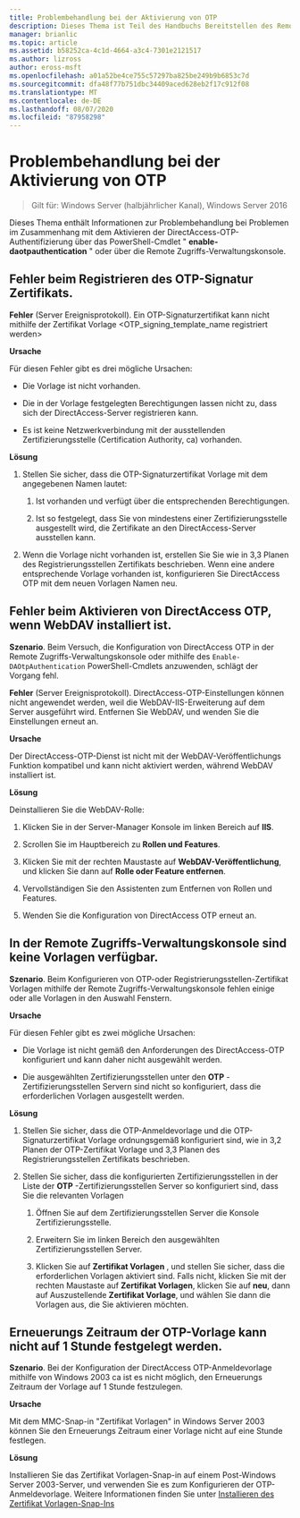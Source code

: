 ```yaml
---
title: Problembehandlung bei der Aktivierung von OTP
description: Dieses Thema ist Teil des Handbuchs Bereitstellen des Remote Zugriffs mit OTP-Authentifizierung in Windows Server 2016.
manager: brianlic
ms.topic: article
ms.assetid: b58252ca-4c1d-4664-a3c4-7301e2121517
ms.author: lizross
author: eross-msft
ms.openlocfilehash: a01a52be4ce755c57297ba825be249b9b6853c7d
ms.sourcegitcommit: dfa48f77b751dbc34409aced628eb2f17c912f08
ms.translationtype: MT
ms.contentlocale: de-DE
ms.lasthandoff: 08/07/2020
ms.locfileid: "87958298"
---
```

# <a name="troubleshooting-enabling-otp"></a>Problembehandlung bei der Aktivierung von OTP

>Gilt für: Windows Server (halbjährlicher Kanal), Windows Server 2016

Dieses Thema enthält Informationen zur Problembehandlung bei Problemen im Zusammenhang mit dem Aktivieren der DirectAccess-OTP-Authentifizierung über das PowerShell-Cmdlet " **enable-daotpauthentication** " oder über die Remote Zugriffs-Verwaltungskonsole.

## <a name="failed-to-enroll-the-otp-signing-certificate"></a>Fehler beim Registrieren des OTP-Signatur Zertifikats.
**Fehler** (Server Ereignisprotokoll). Ein OTP-Signaturzertifikat kann nicht mithilfe der Zertifikat Vorlage <OTP_signing_template_name registriert werden>

**Ursache**

Für diesen Fehler gibt es drei mögliche Ursachen:

-   Die Vorlage ist nicht vorhanden.

-   Die in der Vorlage festgelegten Berechtigungen lassen nicht zu, dass sich der DirectAccess-Server registrieren kann.

-   Es ist keine Netzwerkverbindung mit der ausstellenden Zertifizierungsstelle (Certification Authority, ca) vorhanden.

**Lösung**

1.  Stellen Sie sicher, dass die OTP-Signaturzertifikat Vorlage mit dem angegebenen Namen lautet:

    1.  Ist vorhanden und verfügt über die entsprechenden Berechtigungen.

    2.  Ist so festgelegt, dass Sie von mindestens einer Zertifizierungsstelle ausgestellt wird, die Zertifikate an den DirectAccess-Server ausstellen kann.

2.  Wenn die Vorlage nicht vorhanden ist, erstellen Sie Sie wie in 3,3 Planen des Registrierungsstellen Zertifikats beschrieben. Wenn eine andere entsprechende Vorlage vorhanden ist, konfigurieren Sie DirectAccess OTP mit dem neuen Vorlagen Namen neu.

## <a name="failed-to-enable-directaccess-otp-when-webdav-is-installed"></a>Fehler beim Aktivieren von DirectAccess OTP, wenn WebDAV installiert ist.
**Szenario**. Beim Versuch, die Konfiguration von DirectAccess OTP in der Remote Zugriffs-Verwaltungskonsole oder mithilfe des `Enable-DAOtpAuthentication` PowerShell-Cmdlets anzuwenden, schlägt der Vorgang fehl.

**Fehler** (Server Ereignisprotokoll). DirectAccess-OTP-Einstellungen können nicht angewendet werden, weil die WebDAV-IIS-Erweiterung auf dem Server ausgeführt wird. Entfernen Sie WebDAV, und wenden Sie die Einstellungen erneut an.

**Ursache**

Der DirectAccess-OTP-Dienst ist nicht mit der WebDAV-Veröffentlichungs Funktion kompatibel und kann nicht aktiviert werden, während WebDAV installiert ist.

**Lösung**

Deinstallieren Sie die WebDAV-Rolle:

1.  Klicken Sie in der Server-Manager Konsole im linken Bereich auf **IIS**.

2.  Scrollen Sie im Hauptbereich zu **Rollen und Features**.

3.  Klicken Sie mit der rechten Maustaste auf **WebDAV-Veröffentlichung**, und klicken Sie dann auf **Rolle oder Feature entfernen**.

4.  Vervollständigen Sie den Assistenten zum Entfernen von Rollen und Features.

5.  Wenden Sie die Konfiguration von DirectAccess OTP erneut an.

## <a name="no-templates-available-in-the-remote-access-management-console"></a>In der Remote Zugriffs-Verwaltungskonsole sind keine Vorlagen verfügbar.
**Szenario**. Beim Konfigurieren von OTP-oder Registrierungsstellen-Zertifikat Vorlagen mithilfe der Remote Zugriffs-Verwaltungskonsole fehlen einige oder alle Vorlagen in den Auswahl Fenstern.

**Ursache**

Für diesen Fehler gibt es zwei mögliche Ursachen:

-   Die Vorlage ist nicht gemäß den Anforderungen des DirectAccess-OTP konfiguriert und kann daher nicht ausgewählt werden.

-   Die ausgewählten Zertifizierungsstellen unter den **OTP** -Zertifizierungsstellen Servern sind nicht so konfiguriert, dass die erforderlichen Vorlagen ausgestellt werden.

**Lösung**

1.  Stellen Sie sicher, dass die OTP-Anmeldevorlage und die OTP-Signaturzertifikat Vorlage ordnungsgemäß konfiguriert sind, wie in 3,2 Planen der OTP-Zertifikat Vorlage und 3,3 Planen des Registrierungsstellen Zertifikats beschrieben.

2.  Stellen Sie sicher, dass die konfigurierten Zertifizierungsstellen in der Liste der **OTP** -Zertifizierungsstellen Server so konfiguriert sind, dass Sie die relevanten Vorlagen

    1.  Öffnen Sie auf dem Zertifizierungsstellen Server die Konsole Zertifizierungsstelle.

    2.  Erweitern Sie im linken Bereich den ausgewählten Zertifizierungsstellen Server.

    3.  Klicken Sie auf **Zertifikat Vorlagen** , und stellen Sie sicher, dass die erforderlichen Vorlagen aktiviert sind. Falls nicht, klicken Sie mit der rechten Maustaste auf **Zertifikat Vorlagen**, klicken Sie auf **neu**, dann auf Auszustellende **Zertifikat Vorlage**, und wählen Sie dann die Vorlagen aus, die Sie aktivieren möchten.

## <a name="cannot-set-renewal-period-of-otp-template-to-1-hour"></a>Erneuerungs Zeitraum der OTP-Vorlage kann nicht auf 1 Stunde festgelegt werden.
**Szenario**. Bei der Konfiguration der DirectAccess OTP-Anmeldevorlage mithilfe von Windows 2003 ca ist es nicht möglich, den Erneuerungs Zeitraum der Vorlage auf 1 Stunde festzulegen.

**Ursache**

Mit dem MMC-Snap-in "Zertifikat Vorlagen" in Windows Server 2003 können Sie den Erneuerungs Zeitraum einer Vorlage nicht auf eine Stunde festlegen.

**Lösung**

Installieren Sie das Zertifikat Vorlagen-Snap-in auf einem Post-Windows Server 2003-Server, und verwenden Sie es zum Konfigurieren der OTP-Anmeldevorlage. Weitere Informationen finden Sie unter [Installieren des Zertifikat Vorlagen-Snap-Ins](/previous-versions/windows/it-pro/windows-server-2008-R2-and-2008/cc732445(v=ws.11))

